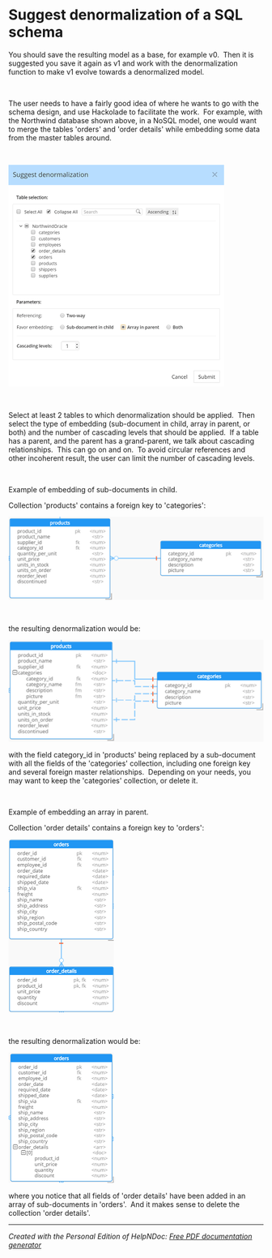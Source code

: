 # Suggest denormalization of a SQL schema

You should save the resulting model as a base, for example v0.&nbsp; Then it is suggested you save it again as v1 and work with the denormalization function to make v1 evolve towards a denormalized model.

&nbsp;

The user needs to have a fairly good idea of where he wants to go with the schema design, and use Hackolade to facilitate the work.&nbsp; For example, with the Northwind database shown above, in a NoSQL model, one would want to merge the tables 'orders' and 'order details' while embedding some data from the master tables around.

&nbsp;

![Image](<lib/Denormalization%20dialog.png>)

&nbsp;

Select at least 2 tables to which denormalization should be applied.&nbsp; Then select the type of embedding (sub-document in child, array in parent, or both) and the number of cascading levels that should be applied.&nbsp; If a table has a parent, and the parent has a grand-parent, we talk about cascading relationships.&nbsp; This can go on and on.&nbsp; To avoid circular references and other incoherent result, the user can limit the number of cascading levels.

&nbsp;

Example of embedding of sub-documents in child.

Collection 'products' contains a foreign key to 'categories':

![Image](<lib/Denormalization%20--%20sub-document%20in%20child%20-%201.png>)

&nbsp;

the resulting denormalization would be:

![Image](<lib/Denormalization%20--%20sub-document%20in%20child%20-%202.png>)

with the field category\_id in 'products' being replaced by a sub-document with all the fields of the 'categories' collection, including one foreign key and several foreign master relationships.&nbsp; Depending on your needs, you may want to keep the 'categories' collection, or delete it.

&nbsp;

Example of embedding an array in parent.

Collection 'order details' contains a foreign key to 'orders':

![Image](<lib/Denormalisation%20-%20Array%20in%20parent%20-%201.png>)

&nbsp;

the resulting denormalization would be:

![Image](<lib/Denormalization%20-%20Array%20in%20child%20-%202.png>)

where you notice that all fields of 'order details' have been added in an array of sub-documents in 'orders'.&nbsp; And it makes sense to delete the collection 'order details'.


***
_Created with the Personal Edition of HelpNDoc: [Free PDF documentation generator](<https://www.helpndoc.com>)_
